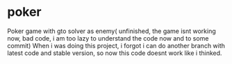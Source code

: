 # poker
Poker game with gto solver as enemy( unfinished, the game isnt working now, bad code, i am too lazy to understand the code now and to some commit)
When i was doing this project, i forgot i can do another branch with latest code and stable version, so now this code doesnt work like i thinked.
